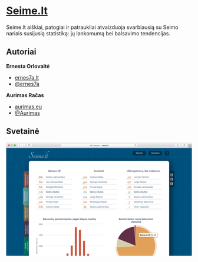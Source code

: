 # [Seime.lt](http://http://seime.lt)

Seime.lt aiškiai, patogiai ir patraukliai atvaizduoja svarbiausią su Seimo nariais susijusią statistiką: jų lankomumą bei balsavimo tendencijas.

## Autoriai
**Ernesta Orlovaitė**

+ [ernes7a.lt](http://ernes7a.lt)
+ [@ernes7a](http://twitter.com/ernes7a)

**Aurimas Račas**

+ [aurimas.eu](http://aurimas.eu)
+ [@Aurimas](http://twitter.com/aurimas)

## Svetainė
 ![Seime.lt](screen.png)

